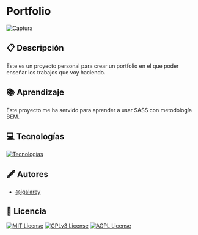 
# Portfolio

![Captura](https://i.imgur.com/2ixc5vk.png)


## 📋 Descripción

Este es un proyecto personal para crear un portfolio en el que poder enseñar los trabajos que voy haciendo.
## 📚 Aprendizaje

Este proyecto me ha servido para aprender a usar SASS con metodología BEM.


## 💻 Tecnologías

[![Tecnologías](https://skillicons.dev/icons?i=html,sass,css,js)]()
## 🖋️ Autores

- [@igalarey](https://www.github.com/igalarey)


## 📑 Licencia

[![MIT License](https://img.shields.io/badge/License-MIT-green.svg)](https://choosealicense.com/licenses/mit/)
[![GPLv3 License](https://img.shields.io/badge/License-GPL%20v3-yellow.svg)](https://opensource.org/licenses/)
[![AGPL License](https://img.shields.io/badge/license-AGPL-blue.svg)](http://www.gnu.org/licenses/agpl-3.0)
